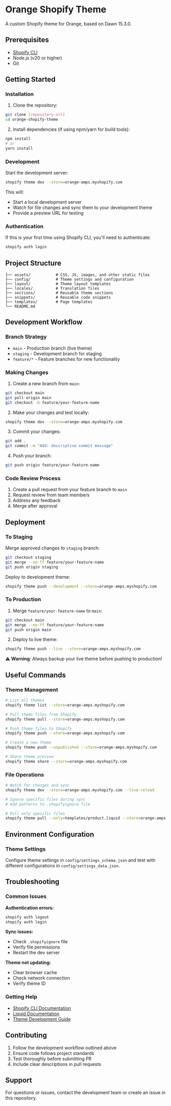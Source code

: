 # Orange Shopify Theme

A custom Shopify theme for Orange, based on Dawn 15.3.0.

## Prerequisites

- [Shopify CLI](https://shopify.dev/docs/themes/tools/cli/install)
- Node.js (v20 or higher)
- Git

## Getting Started

### Installation

1. Clone the repository:
```bash
git clone [repository-url]
cd orange-shopify-theme
```

2. Install dependencies (if using npm/yarn for build tools):
```bash
npm install
# or
yarn install
```

### Development

Start the development server:
```bash
shopify theme dev --store=orange-amps.myshopify.com
```

This will:
- Start a local development server
- Watch for file changes and sync them to your development theme
- Provide a preview URL for testing

### Authentication

If this is your first time using Shopify CLI, you'll need to authenticate:
```bash
shopify auth login
```

## Project Structure

```
├── assets/           # CSS, JS, images, and other static files
├── config/           # Theme settings and configuration
├── layout/           # Theme layout templates
├── locales/          # Translation files
├── sections/         # Reusable theme sections
├── snippets/         # Reusable code snippets
├── templates/        # Page templates
└── README.md
```

## Development Workflow

### Branch Strategy

- `main` - Production branch (live theme)
- `staging` - Development branch for staging
- `feature/*` - Feature branches for new functionality

### Making Changes

1. Create a new branch from `main`:
```bash
git checkout main
git pull origin main
git checkout -b feature/your-feature-name
```

2. Make your changes and test locally:
```bash
shopify theme dev --store=orange-amps.myshopify.com
```

3. Commit your changes:
```bash
git add .
git commit -m "Add: descriptive commit message"
```

4. Push your branch:
```bash
git push origin feature/your-feature-name
```

### Code Review Process

1. Create a pull request from your feature branch to `main`
2. Request review from team members
3. Address any feedback
4. Merge after approval

## Deployment

### To Staging

Merge approved changes to `staging` branch:
```bash
git checkout staging
git merge --no-ff feature/your-feature-name
git push origin staging
```

Deploy to development theme:
```bash
shopify theme push --development --store=orange-amps.myshopify.com
```

### To Production

1. Merge `feature/your-feature-name` to `main`:
```bash
git checkout main
git merge --no-ff feature/your-feature-name
git push origin main
```

2. Deploy to live theme:
```bash
shopify theme push --live --store=orange-amps.myshopify.com
```

⚠️ **Warning**: Always backup your live theme before pushing to production!

## Useful Commands

### Theme Management

```bash
# List all themes
shopify theme list --store=orange-amps.myshopify.com

# Pull theme files from Shopify
shopify theme pull --store=orange-amps.myshopify.com

# Push theme files to Shopify
shopify theme push --store=orange-amps.myshopify.com

# Create a new theme
shopify theme push --unpublished --store=orange-amps.myshopify.com

# Share theme preview
shopify theme share --store=orange-amps.myshopify.com
```

### File Operations

```bash
# Watch for changes and sync
shopify theme dev --store=orange-amps.myshopify.com --live-reload

# Ignore specific files during sync
# Add patterns to .shopifyignore file

# Pull only specific files
shopify theme pull --only=templates/product.liquid --store=orange-amps.myshopify.com
```

## Environment Configuration

### Theme Settings

Configure theme settings in `config/settings_schema.json` and test with different configurations in `config/settings_data.json`.

## Troubleshooting

### Common Issues

**Authentication errors:**
```bash
shopify auth logout
shopify auth login
```

**Sync issues:**
- Check `.shopifyignore` file
- Verify file permissions
- Restart the dev server

**Theme not updating:**
- Clear browser cache
- Check network connection
- Verify theme ID

### Getting Help

- [Shopify CLI Documentation](https://shopify.dev/docs/themes/tools/cli)
- [Liquid Documentation](https://shopify.dev/docs/api/liquid)
- [Theme Development Guide](https://shopify.dev/docs/themes)

## Contributing

1. Follow the development workflow outlined above
2. Ensure code follows project standards
3. Test thoroughly before submitting PR
4. Include clear descriptions in pull requests

## Support

For questions or issues, contact the development team or create an issue in this repository.
